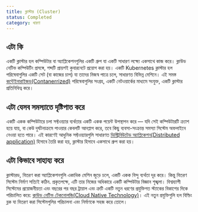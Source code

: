 ```yaml
---
title: ক্লাস্টার (Cluster)
status: Completed
category: ধারণা
---
```


## এটা কি

একটি ক্লাস্টার হল কম্পিউটার বা অ্যাপ্লিকেশনগুলির একটি গ্রুপ যা একটি সাধারণ লক্ষ্যে একসাথে কাজ করে। ক্লাউড নেটিভ কম্পিউটিং প্রসঙ্গে, শব্দটি প্রায়শই কুবারনেটে প্রয়োগ করা হয়। একটি Kubernetes ক্লাস্টার হল পরিষেবাগুলির একটি সেট (বা কাজের চাপ) যা তাদের নিজস্ব পাত্রে চলে, সাধারণত বিভিন্ন মেশিনে। এই সমস্ত [কন্টেইনারাইজড(Contanerrized)](/containerization/) পরিষেবাগুলির সংগ্রহ, একটি নেটওয়ার্কের মাধ্যমে সংযুক্ত, একটি ক্লাস্টার প্রতিনিধিত্ব করে।



## এটা যেসব সমস্যাতে দৃষ্টিপাত করে

একটি একক কম্পিউটারে চলা সফ্টওয়্যার ব্যর্থতার একটি একক পয়েন্ট উপস্থাপন করে — যদি সেই কম্পিউটারটি ক্র্যাশ হয়ে যায়, বা কেউ দুর্ঘটনাক্রমে পাওয়ার কেবলটি আনপ্লাগ করে, তবে কিছু ব্যবসা-সংক্রান্ত সমস্যা  সিস্টেম অফলাইনে নেওয়া হতে পারে। এই কারণেই আধুনিক সফ্টওয়্যারগুলি সাধারণত [ডিস্ট্রিবিউটেড অ্যাপ্লিকেশন(Distributed application)](/distributed_apps/) হিসাবে তৈরি করা হয়, ক্লাস্টার হিসাবে একসাথে গ্রুপ করা হয়।


## এটা কিভাবে সাহায্য করে

ক্লাস্টারড, বিতরণ করা অ্যাপ্লিকেশনগুলি একাধিক মেশিন জুড়ে চলে, একটি একক বিন্দু ব্যর্থতা দূর করে। কিন্তু বিতরণ সিস্টেম নির্মাণ সত্যিই কঠিন. প্রকৃতপক্ষে, এটি তার নিজের অধিকারে একটি কম্পিউটার বিজ্ঞান শৃঙ্খলা। বিশ্বব্যাপী সিস্টেমের প্রয়োজনীয়তা এবং বছরের পর বছর ট্রায়াল এবং ত্রুটি একটি নতুন ধরণের প্রযুক্তিগত স্ট্যাকের বিকাশের দিকে পরিচালিত করে: [ক্লাউড নেটিভ টেকনোলজি(Cloud Native Technology)](/cloud_native_tech/)। এই নতুন প্রযুক্তিগুলি হল বিল্ডিং ব্লক যা বিতরণ করা সিস্টেমগুলির পরিচালনা এবং নির্মাণকে সহজ করে তোলে।



